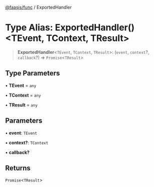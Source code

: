 [@faasjs/func](../README.md) / ExportedHandler

# Type Alias: ExportedHandler()\<TEvent, TContext, TResult\>

> **ExportedHandler**\<`TEvent`, `TContext`, `TResult`\>: (`event`, `context`?, `callback`?) => `Promise`\<`TResult`\>

## Type Parameters

• **TEvent** = `any`

• **TContext** = `any`

• **TResult** = `any`

## Parameters

• **event**: `TEvent`

• **context?**: `TContext`

• **callback?**

## Returns

`Promise`\<`TResult`\>
